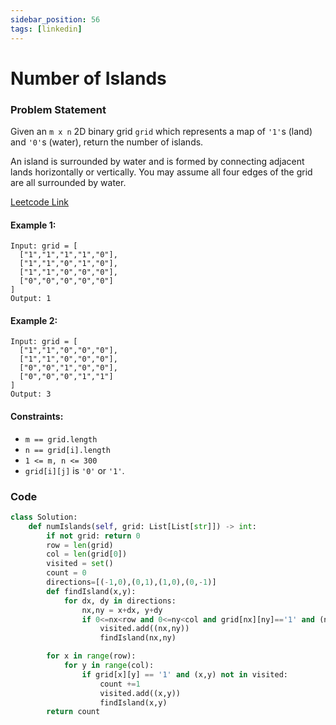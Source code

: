 ```yaml
---
sidebar_position: 56
tags: [linkedin]
---
```


# Number of Islands

### Problem Statement

Given an `m x n` 2D binary grid `grid` which represents a map of `'1'`s (land) and `'0'`s (water), return the number of islands.

An island is surrounded by water and is formed by connecting adjacent lands horizontally or vertically. You may assume all four edges of the grid are all surrounded by water.

[Leetcode Link](https://leetcode.com/problems/number-of-islands/)

#### Example 1:

```
Input: grid = [
  ["1","1","1","1","0"],
  ["1","1","0","1","0"],
  ["1","1","0","0","0"],
  ["0","0","0","0","0"]
]
Output: 1
```

#### Example 2:

```
Input: grid = [
  ["1","1","0","0","0"],
  ["1","1","0","0","0"],
  ["0","0","1","0","0"],
  ["0","0","0","1","1"]
]
Output: 3
```

#### Constraints:

- `m == grid.length`
- `n == grid[i].length`
- `1 <= m, n <= 300`
- `grid[i][j]` is `'0'` or `'1'`.

### Code

```python title="Python Code"
class Solution:
    def numIslands(self, grid: List[List[str]]) -> int:
        if not grid: return 0
        row = len(grid)
        col = len(grid[0])
        visited = set()
        count = 0
        directions=[(-1,0),(0,1),(1,0),(0,-1)]
        def findIsland(x,y):
            for dx, dy in directions:
                nx,ny = x+dx, y+dy
                if 0<=nx<row and 0<=ny<col and grid[nx][ny]=='1' and (nx,ny) not in visited:
                    visited.add((nx,ny))
                    findIsland(nx,ny)

        for x in range(row):
            for y in range(col):
                if grid[x][y] == '1' and (x,y) not in visited:
                    count +=1
                    visited.add((x,y))
                    findIsland(x,y)
        return count
```
